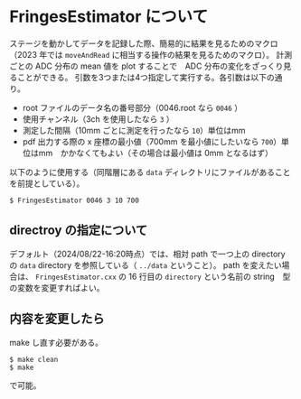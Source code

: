 # FringesEstimator について
ステージを動かしてデータを記録した際、簡易的に結果を見るためのマクロ（2023 年では `moveAndRead` に相当する操作の結果を見るためのマクロ）。
計測ごとの ADC 分布の mean 値を plot することで　ADC 分布の変化をざっくり見ることができる。
引数を3つまたは4つ指定して実行する。各引数は以下の通り。
* root ファイルのデータ名の番号部分（0046.root なら `0046` ）
* 使用チャンネル（3ch を使用したなら `3` ）
* 測定した間隔（10mm ごとに測定を行ったなら `10`）単位はmm
* pdf 出力する際の x 座標の最小値（700mm を最小値にしたいなら `700`）単位はmm　かかなくてもよい（その場合は最小値は 0mm となるはず）

以下のように使用する（同階層にある `data` ディレクトリにファイルがあることを前提としている）。
```
$ FringesEstimator 0046 3 10 700
```

## directroy の指定について
デフォルト（2024/08/22-16:20時点）では、相対 path で一つ上の directory の `data` directory を参照している（ `../data` ということ）。
path を変えたい場合は、 `FringesEstimator.cxx` の 16 行目の `directory` という名前の string　型の変数を変更すればよい。

## 内容を変更したら
make し直す必要がある。
```
$ make clean
$ make
```
で可能。
